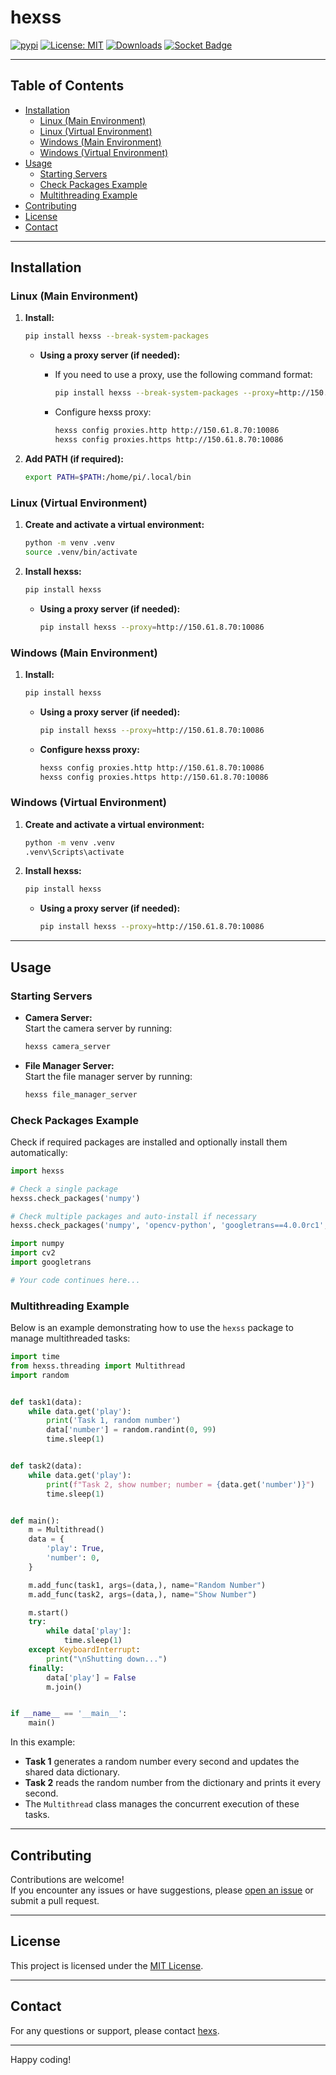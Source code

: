 # hexss

[![pypi](https://badge.fury.io/py/hexss.svg)](https://pypi.python.org/pypi/hexss) [![License: MIT](https://img.shields.io/badge/License-MIT-yellow.svg)](https://opensource.org/licenses/MIT) [![Downloads](https://pepy.tech/badge/hexss)](https://pepy.tech/project/hexss) [![Socket Badge](http://socket.dev/api/badge/pypi/package/hexss)](http://socket.dev/pypi/package/hexss)

---

## Table of Contents

- [Installation](#installation)
    - [Linux (Main Environment)](#linux-main-environment)
    - [Linux (Virtual Environment)](#linux-virtual-environment)
    - [Windows (Main Environment)](#windows-main-environment)
    - [Windows (Virtual Environment)](#windows-virtual-environment)
- [Usage](#usage)
    - [Starting Servers](#starting-servers)
    - [Check Packages Example](#check-packages-example)
    - [Multithreading Example](#multithreading-example)
- [Contributing](#contributing)
- [License](#license)
- [Contact](#contact)

---

## Installation

### Linux (Main Environment)

1. **Install:**

   ```bash
   pip install hexss --break-system-packages
   ```

    - **Using a proxy server (if needed):**

        - If you need to use a proxy, use the following command format:
          ```bash
          pip install hexss --break-system-packages --proxy=http://150.61.8.70:10086
          ```
        - Configure hexss proxy:
          ```bash
          hexss config proxies.http http://150.61.8.70:10086
          hexss config proxies.https http://150.61.8.70:10086
          ```

2. **Add PATH (if required):**

   ```bash
   export PATH=$PATH:/home/pi/.local/bin
   ```

### Linux (Virtual Environment)

1. **Create and activate a virtual environment:**

   ```bash
   python -m venv .venv
   source .venv/bin/activate
   ```

2. **Install hexss:**

   ```bash
   pip install hexss
   ```

    - **Using a proxy server (if needed):**

       ```bash
       pip install hexss --proxy=http://150.61.8.70:10086
       ```

### Windows (Main Environment)

1. **Install:**

   ```bash
   pip install hexss
   ```

    - **Using a proxy server (if needed):**

       ```bash
       pip install hexss --proxy=http://150.61.8.70:10086
       ```

    - **Configure hexss proxy:**

       ```bash
       hexss config proxies.http http://150.61.8.70:10086
       hexss config proxies.https http://150.61.8.70:10086
       ```

### Windows (Virtual Environment)

1. **Create and activate a virtual environment:**

   ```bash
   python -m venv .venv
   .venv\Scripts\activate
   ```

2. **Install hexss:**

   ```bash
   pip install hexss
   ```

    - **Using a proxy server (if needed):**

       ```bash
       pip install hexss --proxy=http://150.61.8.70:10086
       ```

---

## Usage

### Starting Servers

- **Camera Server:**  
  Start the camera server by running:
  ```bash
  hexss camera_server
  ```

- **File Manager Server:**  
  Start the file manager server by running:
  ```bash
  hexss file_manager_server
  ```

### Check Packages Example

Check if required packages are installed and optionally install them automatically:

```python
import hexss

# Check a single package
hexss.check_packages('numpy')

# Check multiple packages and auto-install if necessary
hexss.check_packages('numpy', 'opencv-python', 'googletrans==4.0.0rc1', auto_install=True)

import numpy
import cv2
import googletrans

# Your code continues here...
```

### Multithreading Example

Below is an example demonstrating how to use the `hexss` package to manage multithreaded tasks:

```python
import time
from hexss.threading import Multithread
import random


def task1(data):
    while data.get('play'):
        print('Task 1, random number')
        data['number'] = random.randint(0, 99)
        time.sleep(1)


def task2(data):
    while data.get('play'):
        print(f"Task 2, show number; number = {data.get('number')}")
        time.sleep(1)


def main():
    m = Multithread()
    data = {
        'play': True,
        'number': 0,
    }

    m.add_func(task1, args=(data,), name="Random Number")
    m.add_func(task2, args=(data,), name="Show Number")

    m.start()
    try:
        while data['play']:
            time.sleep(1)
    except KeyboardInterrupt:
        print("\nShutting down...")
    finally:
        data['play'] = False
        m.join()


if __name__ == '__main__':
    main()
```

In this example:

- **Task 1** generates a random number every second and updates the shared data dictionary.
- **Task 2** reads the random number from the dictionary and prints it every second.
- The `Multithread` class manages the concurrent execution of these tasks.

---

## Contributing

Contributions are welcome!  
If you encounter any issues or have suggestions, please [open an issue](https://github.com/hexs/hexss/issues) or submit
a pull request.

---

## License

This project is licensed under the [MIT License](https://opensource.org/licenses/MIT).

---

## Contact

For any questions or support, please contact [hexs](https://github.com/hexs).

---

Happy coding!
